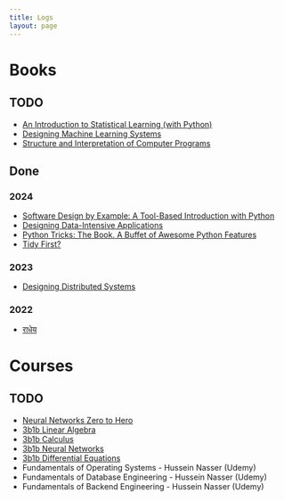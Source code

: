 ```yaml
---
title: Logs
layout: page
---
```


# Books
## TODO
- [An Introduction to Statistical Learning (with Python)](https://www.statlearning.com/)
- [Designing Machine Learning Systems](https://www.oreilly.com/library/view/designing-machine-learning/9781098107956/)
- [Structure and Interpretation of Computer Programs](https://web.mit.edu/6.001/6.037/sicp.pdf)

## Done

### 2024
- [Software Design by Example: A Tool-Based Introduction with Python](https://third-bit.com/sdxpy/)
- [Designing Data-Intensive Applications](https://www.oreilly.com/library/view/designing-data-intensive-applications/9781491903063/)
- [Python Tricks: The Book. A Buffet of Awesome Python Features](https://realpython.com/products/python-tricks-book/)
- [Tidy First?](https://www.oreilly.com/library/view/tidy-first/9781098151232/)

### 2023
- [Designing Distributed Systems](https://www.oreilly.com/library/view/designing-distributed-systems/9781491983638/)

### 2022

- [राधेय](https://www.goodreads.com/book/show/6727763)

# Courses

## TODO
- [Neural Networks Zero to Hero](https://karpathy.ai/zero-to-hero.html)
- [3b1b Linear Algebra](https://www.youtube.com/playlist?list=PLZHQObOWTQDPD3MizzM2xVFitgF8hE_ab)
- [3b1b Calculus](https://www.youtube.com/playlist?list=PLZHQObOWTQDMsr9K-rj53DwVRMYO3t5Yr)
- [3b1b Neural Networks](https://www.youtube.com/playlist?list=PLZHQObOWTQDNU6R1_67000Dx_ZCJB-3pi)
- [3b1b Differential Equations](https://www.youtube.com/playlist?list=PLZHQObOWTQDNPOjrT6KVlfJuKtYTftqH6)
- Fundamentals of Operating Systems - Hussein Nasser (Udemy)
- Fundamentals of Database Engineering - Hussein Nasser (Udemy)
- Fundamentals of Backend Engineering - Hussein Nasser (Udemy)